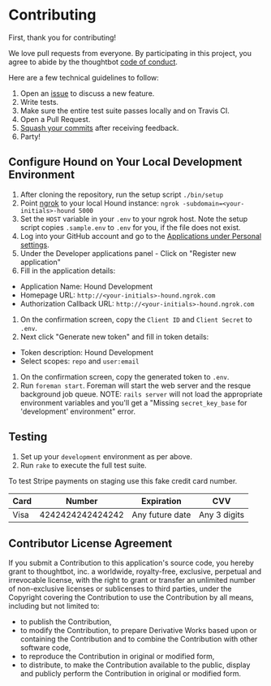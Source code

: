 # Contributing

First, thank you for contributing!

We love pull requests from everyone. By participating in this project, you
agree to abide by the thoughtbot [code of conduct].

[code of conduct]: https://thoughtbot.com/open-source-code-of-conduct

Here are a few technical guidelines to follow:

1. Open an [issue][issues] to discuss a new feature.
1. Write tests.
1. Make sure the entire test suite passes locally and on Travis CI.
1. Open a Pull Request.
1. [Squash your commits][squash] after receiving feedback.
1. Party!

[issues]: https://github.com/thoughtbot/hound/issues
[squash]: https://github.com/thoughtbot/guides/tree/master/protocol/git#write-a-feature

## Configure Hound on Your Local Development Environment

1. After cloning the repository, run the setup script `./bin/setup`
1. Point [ngrok] to your local Hound instance:
   `ngrok -subdomain=<your-initials>-hound 5000`
1. Set the `HOST` variable in your `.env` to your ngrok host. Note the setup script
   copies `.sample.env` to `.env` for you, if the file does not exist.
1. Log into your GitHub account and go to the
   [Applications under Personal settings](https://github.com/settings/applications).
1. Under the Developer applications panel - Click on "Register new
   application"
1. Fill in the application details:
  * Application Name: Hound Development
  * Homepage URL: `http://<your-initials>-hound.ngrok.com`
  * Authorization Callback URL: `http://<your-initials>-hound.ngrok.com`
1. On the confirmation screen, copy the `Client ID` and `Client Secret` to `.env`.
1. Next click "Generate new token" and fill in token details:
  * Token description: Hound Development
  * Select scopes: `repo` and `user:email`
1. On the confirmation screen, copy the generated token to `.env`.
1. Run `foreman start`. Foreman will start the web server and
   the resque background job queue. NOTE: `rails server` will not load the
   appropriate environment variables and you'll get a "Missing `secret_key_base`
   for 'development' environment" error.

[ngrok]: https://ngrok.com

## Testing

1. Set up your `development` environment as per above.
1. Run `rake` to execute the full test suite.

To test Stripe payments on staging use this fake credit card number.

<table>
  <thead>
    <tr>
      <th>Card</th>
      <th>Number</th>
      <th>Expiration</th>
      <th>CVV</th>
    </tr>
  </thead>
  <tbody>
    <tr>
      <td>Visa</td>
      <td>4242424242424242</td>
      <td>Any future date</td>
      <td>Any 3 digits</td>
    </tr>
  </tbody>
</table>

## Contributor License Agreement

If you submit a Contribution to this application's source code, you hereby grant
to thoughtbot, inc. a worldwide, royalty-free, exclusive, perpetual and
irrevocable license, with the right to grant or transfer an unlimited number of
non-exclusive licenses or sublicenses to third parties, under the Copyright
covering the Contribution to use the Contribution by all means, including but
not limited to:

* to publish the Contribution,
* to modify the Contribution, to prepare Derivative Works based upon or
  containing the Contribution and to combine the Contribution with other
  software code,
* to reproduce the Contribution in original or modified form,
* to distribute, to make the Contribution available to the public, display and
  publicly perform the Contribution in original or modified form.

